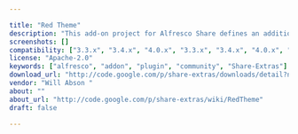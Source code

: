 ```yaml
---

title: "Red Theme"
description: "This add-on project for Alfresco Share defines an additional theme for Alfresco Share using a red colour scheme. This is a useful project for learning how to build custom themes. Owner Will Abson ‌ Versions Community 3.3.x Community 3.4.x Community 4.0.x Enterprise 3.3.x Enterprise 3.4.x Enterprise 4.0.x Enterprise 4.1.x License Type Apache Project Page Google Code Archive - Long-term storage for Google Code Project Hosting. Download Page http://code.google.com/p/share-extras/downloads/detail?name=red-theme-0.1.jar Tags Share-Extras Component Type Share Theme Extension Points Installation JAR Products Share Web Client"
screenshots: []
compatibility: ["3.3.x", "3.4.x", "4.0.x", "3.3.x", "3.4.x", "4.0.x", "4.1.x"]
license: "Apache-2.0"
keywords: ["alfresco", "addon", "plugin", "community", "Share-Extras"]
download_url: "http://code.google.com/p/share-extras/downloads/detail?name=red-theme-0.1.jar"
vendor: "Will Abson ‌"
about: ""
about_url: "http://code.google.com/p/share-extras/wiki/RedTheme"
draft: false

---
```

